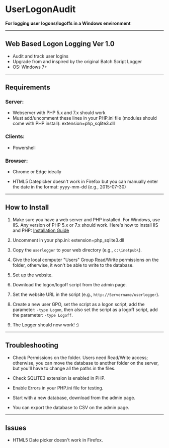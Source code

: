 # UserLogonAudit

**For logging user logons/logoffs in a Windows environment**

---

## Web Based Logon Logging Ver 1.0

- Audit and track user logins
- Upgrade from and inspired by the original Batch Script Logger
- OS: Windows 7+

---

## Requirements

### Server:

- Webserver with PHP 5.x and 7.x should work
- Must add/uncomment these lines in your PHP.ini file (modules should come with PHP install): extension=php_sqlite3.dll


### Clients:

- Powershell

### Browser:

- Chrome or Edge ideally

- HTML5 Datepicker doesn't work in Firefox but you can manually enter the date in the format: yyyy-mm-dd (e.g., 2015-07-30)

---

## How to Install

1. Make sure you have a web server and PHP installed. For Windows, use IIS. Any version of PHP 5.x or 7.x should work. Here's how to install IIS and PHP: [Installation Guide](https://technet.microsoft.com/en-us/library/hh994592(v=ws.11).aspx)

2. Uncomment in your php.ini: extension=php_sqlite3.dll


3. Copy the `userlogger` to your web directory (e.g., `c:\inetpub\`).

4. Give the local computer "Users" Group Read/Write permissions on the folder, otherwise, it won't be able to write to the database.

5. Set up the website.

6. Download the logon/logoff script from the admin page.

7. Set the website URL in the script (e.g., `http://Servername/userlogger`).

8. Create a new user GPO, set the script as a logon script, add the parameter: `-type Logon`, then also set the script as a logoff script, add the parameter: `-type Logoff`.

9. The Logger should now work! :)

---

## Troubleshooting

- Check Permissions on the folder. Users need Read/Write access; otherwise, you can move the database to another folder on the server, but you'll have to change all the paths in the files.

- Check SQLITE3 extension is enabled in PHP.

- Enable Errors in your PHP.ini file for testing.

- Start with a new database, download from the admin page.

- You can export the database to CSV on the admin page.

---

## Issues

- HTML5 Date picker doesn't work in Firefox.

